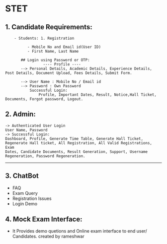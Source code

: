 # STET

## 1. Candidate Requirements:

        - Students: 1. Registration

              - Mobile No and Email id(User ID)
              - First Name, Last Name

           ## Login using Password or OTP:
                     ---- Profile ----
           --> Personal Details, Academic Details, Experience Details, Post Details, Document Upload, Fees Details, Submit Form.

           --> User Name : Mobile No / Email id
           --> Password : Own Password
               Successful Login:
                   Profile, Important Dates, Result, Notice,Hall Ticket, Documents, Forgot password, Logout.

## 2. Admin:

    -> Authenticated User Login
    User Name, Password
    -> Successful Login:
    Dashboard, Profile, Generate Time Table, Generate Hall Ticket, Regenerate Hall ticket, All Registration, All Valid Registrations, Exam
    Dates, Candidate Documents, Result Generation, Support, Username Regeneration, Password Regeneration.

---

## 3. ChatBot

- FAQ
- Exam Query
- Registration Issues
- Login Demo

## 4. Mock Exam Interface:

- It Provides demo quetions and Online exam interface to end user/ Candidates.
  created by rameshwar
